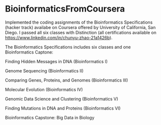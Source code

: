 # BioinformaticsFromCoursera
Implemented the coding assignments of the Bioinformatics Specifications (hacker track) availabe on Coursera offered by University of California, San Diego. I passed all six classes with Distinction (all certifications available on https://www.linkedin.com/in/chunyu-zhao-21a1426b).

The Bioinformatics Specifications includes six classes and one Bioinformatics Captone:

Finding Hidden Messages in DNA (Bioinformatics I)

Genome Sequencing (Bioinformatics II)

Comparing Genes, Proteins, and Genomes (Bioinformatics III)

Molecular Evolution (Bioinformatics IV)

Genomic Data Science and Clustering (Bioinformatics V)

Finding Mutations in DNA and Proteins (Bioinformatics VI)

Bioinformatics Capstone: Big Data in Biology
